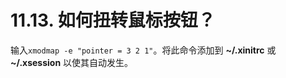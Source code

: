 # 11.13. 如何扭转鼠标按钮？

输入`xmodmap -e "pointer = 3 2 1"`。将此命令添加到 **~/.xinitrc** 或 **~/.xsession** 以使其自动发生。
